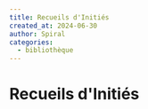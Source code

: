 ```yaml
---
title: Recueils d'Initiés
created_at: 2024-06-30
author: Spiral
categories:
  - bibliothèque
---
```

# Recueils d'Initiés
